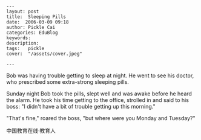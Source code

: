 
    ---
    layout: post  
    title:  Sleeping Pills  
    date:  2006-03-09 09:18  
    author: Pickle Cai  
    categories: EduBlog  
    keywords: 
    description:   
    tags:	pickle   
    cover:  "/assets/cover.jpeg"  

    ---  
    
Bob was having trouble getting to sleep at night. He went to see his doctor, who prescribed some extra-strong sleeping pills. 

Sunday night Bob took the pills, slept well and was awake before he heard the alarm. He took his time getting to the office, strolled in and said to his boss: "I didn't have a bit of trouble getting up this morning." 

"That's fine," roared the boss, "but where were you Monday and Tuesday?" 



		    
 中国教育在线·教育人

